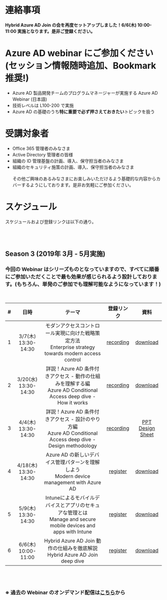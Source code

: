 # 連絡事項
**Hybrid Azure AD Join の会を再度セットアップしました！6/6(木) 10:00-11:00 実施となります。是非ご登録ください。**



# Azure AD webinar にご参加ください <br>(セッション情報随時追加、Bookmark 推奨!)
- Azure AD 製品開発チームのプログラムマネージャーが実施する Azure AD Webinar (日本語)
- 技術レベルは L100-200 で実施
- Azure AD の基礎のうち**特に重要で必ず押さえておきたい**トピックを扱う

# 受講対象者
- Office 365 管理者のみなさま
- Active Directory 管理者の皆様
- 組織の ID 管理基盤の計画、導入、保守担当者のみなさま
- 組織のセキュリティ施策の計画、導入、保守担当者のみなさま
<br><br>
その他ご興味のあるみなさまにお楽しみいただけるよう基礎的な内容からカバーするようにしております。是非お気軽にご参加ください。 

# スケジュール
スケジュールおよび登録リンクは以下の通り。<br>



<br><br>

## Season 3 (2019年 3月 - 5月実施)

### **今回の Webinar はシリーズものとなっていますので、すべてに順番にご参加いただくことで最も効果が感じられるよう設計しております。(もちろん、単発のご参加でも理解可能なようになっています！)**
<br>


| # |           日時          |                                                                     テーマ                                                                     |                                                                登録リンク                                                               |資料|
|:-:|:-----------------------------:|:-------------------------------------------------------------------------------------------------------------------------------------------------------------:|:---------------------------------------------------------------------------------------------------------------------------------------:|:-:|
| 1 | 3/7(木)<br>13:30-14:30 | モダンアクセスコントロール実現に向けた戦略策定方法<br>Enterprise strategy towards modern access control                                | [recording](https://info.microsoft.com/CO-SCRTY-WBNR-FY19-03Mar-07-Astrategyformulationmethod-MCW0012100_01Registration-ForminBody.html) |[download](https://azureadwebinar.blob.core.windows.net/contents/Azure%20AD%20-%20Road%20to%20Modern%20Access%20Control.pptx)|
| 2 | 3/20(水) <br>13:30-14:30 | 詳説！Azure AD 条件付きアクセス - 動作の仕組みを理解する編<br>Azure AD Conditional Access deep dive - How it works  |[recording](https://info.microsoft.com/CO-SCRTY-WBNR-FY19-03Mar-20-DetailedexplanationAzureAD-MCW0012101_01Registration-ForminBody.html) |[download](https://azureadwebinar.blob.core.windows.net/contents/Azure%20AD%20-%20Conditional%20Access1%20-%20How%20it%20works.pptx)|
| 3 | 4/4(木)<br>13:30-14:30 | 詳説！Azure AD 条件付きアクセス - 設計のやり方編<br>Azure AD Conditional Access deep dive - Design methodology |[recording](https://info.microsoft.com/JA-NOGEP-WBNR-FY19-04Apr-04-AzureADConditionalAccess-HowtoDesign-1572_01Registration-ForminBody.html) |[PPT](https://azureadwebinar.blob.core.windows.net/contents/Azure%20AD%20-%20Conditional%20Access2%20-%20Design%20Methodology.pptx) <br> [Design Sheet](https://azureadwebinar.blob.core.windows.net/contents/CA_design_sheet_JA.xlsx)|
| 4 | 4/18(木)<br>13:30-14:30  | Azure AD の新しいデバイス管理パターンを理解しよう<br>Modern device management with Azure AD| [register](https://info.microsoft.com/JA-NOGEP-WBNR-FY19-04Apr-18-UnderstandnewdevicemanagementpatternsinAzureAD-1571_01Registration-ForminBody.html) |[download](https://azureadwebinar.blob.core.windows.net/contents/Azure%20AD%20-%20Modern%20Device%20Management.pptx)|
| 5 | 5/9(木)<br>13:30-14:30 | Intuneによるモバイルデバイスとアプリのセキュアな管理とは<br>Manage and secure mobile devices and apps with Intune |[register](https://info.microsoft.com/JA-NOGEP-WBNR-FY19-05May-09-Aboutsecuremanagementofmobiledevices-1693_LP01Registration.html) |[download](https://azureadwebinar.blob.core.windows.net/contents/AzureADWebiner-Intune_20190509.pptx)|
| 6 | 6/6(木)<br>10:00-11:00 | Hybrid Azure AD Join 動作の仕組みを徹底解説<br>Hybrid Azure AD Join deep dive |[register](https://info.microsoft.com/HybridAzureADJoin_LP01Registration.html) |[download](https://azureadwebinar.blob.core.windows.net/contents/Azure%20AD%20-%20Hybrid%20Azure%20AD%20Join.pdf)|

<br><br>

### ※ 過去の Webinar のオンデマンド配信は[こちら](Schedule-old.md)から
